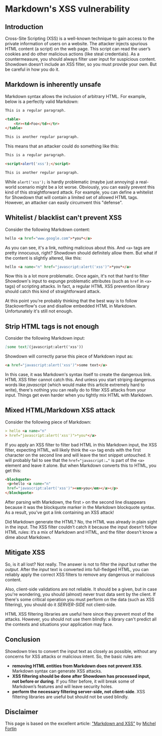 # Markdown's XSS vulnerability

## Introduction

Cross-Site Scripting (XSS) is a well-known technique to gain access to the private information of users on a website. The attacker injects spurious HTML content (a script) on the web page. This script can read the user’s cookies and do other malicious actions (like steal credentials). As a countermeasure, you should always filter user input for suspicious content. Showdown doesn’t include an XSS filter, so you must provide your own. But be careful in how you do it.

## Markdown is inherently unsafe

Markdown syntax allows the inclusion of arbitrary HTML. For example, below is a perfectly valid Markdown:

```md
This is a regular paragraph.

<table>
    <tr><td>Foo</td></tr>
</table>

This is another regular paragraph.
```

This means that an attacker could do something like this:

```md
This is a regular paragraph.

<script>alert('xss');</script>

This is another regular paragraph.
```

While `alert('xss');` is hardly problematic (maybe just annoying) a real-world scenario might be a lot worse. Obviously, you can easily prevent this kind of this straightforward attack. For example, you can define a whitelist for Showdown that will contain a limited set of allowed HTML tags. However, an attacker can easily circumvent this "defense".

## Whitelist / blacklist can't prevent XSS

Consider the following Markdown content:

```md
hello <a href="www.google.com">*you*</a>
```

As you can see, it's a link, nothing malicious about this. And `<a>` tags are pretty innocuous, right? Showdown should definitely allow them. But what if the content is slightly altered, like this:

```md
hello <a name="n" href="javascript:alert('xss')">*you*</a>
```

Now this is a lot more problematic. Once again, it's not that hard to filter Showdown's input to expunge problematic attributes (such as `href` in `<a>` tags) of scripting attacks. In fact, a regular HTML XSS prevention library should catch this kind of straightforward attack.

At this point you're probably thinking that the best way is to follow Stackoverflow's cue and disallow embedded HTML in Markdown. Unfortunately it's still not enough.

## Strip HTML tags is not enough

Consider the following Markdown input:

```md
[some text](javascript:alert('xss'))
```

Showdown will correctly parse this piece of Markdown input as:

```html
<a href="javascript:alert('xss')">some text</a>
```

In this case, it was Markdown's syntax itself to create the dangerous link. HTML XSS filter cannot catch this. And unless you start striping dangerous words like *javascript* (which would make this article extremely hard to write), there's nothing you can really do to filter XSS attacks from your input. Things get even harder when you tightly mix HTML with Markdown.

## Mixed HTML/Markdown XSS attack

Consider the following piece of Markdown:

```md
> hello <a name="n"
> href="javascript:alert('xss')">*you*</a>
```

If you apply an XSS filter to filter bad HTML in this Markdown input, the XSS filter, expecting HTML, will likely think the `<a>` tag ends with the first character on the second line and will leave the text snippet untouched. It will probably fail to see that the `href="javascript:…"` is part of the `<a>` element and leave it alone. But when Markdown converts this to HTML, you get this:

```html
<blockquote>
 <p>hello <a name="n"
 href="javascript:alert('xss')"><em>you</em></a></p>
</blockquote>
```

After parsing with Markdown, the first `>` on the second line disappears because it was the blockquote marker in the Markdown blockquote syntax. As a result, you’ve got a link containing an XSS attack!

Did Markdown generate the HTML? No, the HTML was already in plain sight in the input. The XSS filter couldn’t catch it because the input doesn’t follow HTML rules: it’s a mix of Markdown and HTML, and the filter doesn’t know a dime about Markdown.

## Mitigate XSS

So, is it all lost? Not really. The answer is not to filter the *input* but rather the *output*. After the *input* text is converted into full-fledged HTML, you can reliably apply the correct XSS filters to remove any dangerous or malicious content.

Also, client-side validations are not reliable. It should be a given, but in case you're wondering, you should (almost) never trust data sent by the client. If there's some critical operation you must perform on the data (such as XSS filtering), you should do it *SERVER-SIDE* not client-side.

HTML XSS filtering libraries are useful here since they prevent most of the attacks. However, you should not use them blindly: a library can't predict all the contexts and situations your application may face.

## Conclusion

Showdown tries to convert the input text as closely as possible, without any concerns for XSS attacks or malicious intent. So, the basic rules are:

* **removing HTML entities from Markdown does not prevent XSS**. Markdown syntax can generate XSS attacks.
* **XSS filtering should be done after Showdown has processed input, not before or during**. If you filter before, it will break some of Markdown’s features and will leave security holes.
* **perform the necessary filtering server-side, not client-side**. XSS filtering libraries are useful but should not be used blindly.

## Disclaimer

This page is based on the excellent article: ["Markdown and XSS"][1] by [Michel Fortin][2] 

[1]: https://michelf.ca/blog/2010/markdown-and-xss/
[2]: https://github.com/michelf
